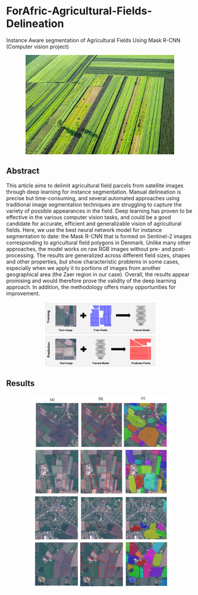 # ForAfric-Agricultural-Fields-Delineation
Instance Aware segmentation  of Agricultural Fields Using Mask R-CNN (Computer vision project)

<p align="center">
  <img width="400" src="images/agrifield2.jpg">
</p>

## Abstract
This article aims to delimit agricultural field parcels from satellite images through deep learning for instance segmentation.
Manual delineation is precise but time-consuming, and several automated approaches using traditional image segmentation techniques are struggling to capture the variety of possible appearances in the field.
Deep learning has proven to be effective in the various computer vision tasks, and could be a good candidate for accurate, efficient and generalizable vision of agricultural fields. 
Here, we use the best neural network model for instance segmentation to date: the Mask R-CNN that is formed on Sentinel-2 images corresponding to agricultural field polygons in Denmark. 
Unlike many other approaches, the model works on raw RGB images without pre- and post-processing. 
The results are generalized across different field sizes, shapes and other properties, but show characteristic problems in some cases, especially when we apply it to portions of images from another geographical area (the Zaer region in our case). 
Overall, the results appear promising and would therefore prove the validity of the deep learning approach. 
In addition, the methodology offers many opportunities for improvement.

<p align="center">
  <img width="300" src="images/train_predict.jpg">
</p>

## Results

<p align="center">
  <img width="400" src="images/bigresult.PNG">
